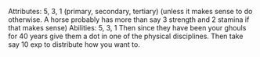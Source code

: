 Attributes: 5, 3, 1 (primary, secondary, tertiary) (unless it makes sense to do otherwise. A horse probably has more than say 3 strength and 2 stamina if that makes sense) 
Abilities: 5, 3, 1 
Then since they have been your ghouls for 40 years give them a dot in one of the physical disciplines.
Then take say 10 exp to distribute how you want to.